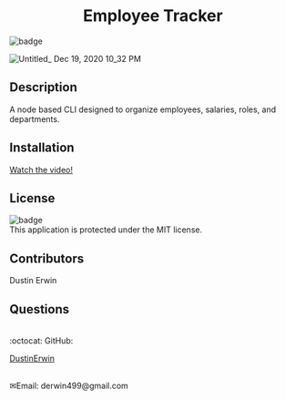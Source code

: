 <h1 align="center">Employee Tracker</h1>

![badge](https://img.shields.io/badge/license-MIT-blue)<br />

![Untitled_ Dec 19, 2020 10_32 PM](https://user-images.githubusercontent.com/70966543/102704521-8ae1d080-424a-11eb-95cb-903b44eae4fc.gif)

## Description

A node based CLI designed to organize employees, salaries, roles, and departments.

## Installation

[Watch the video!](https://drive.google.com/file/d/1WStMu_wdDZVVrNM3JUjIglaXMQBl9j8z/view)

## License

![badge](https://img.shields.io/badge/license-MIT-blue)
<br />
This application is protected under the MIT license.

## Contributors

Dustin Erwin

## Questions

<br />
:octocat: GitHub:

[DustinErwin](https://github.com/DustinErwin) <br />

<br />
✉Email: derwin499@gmail.com
